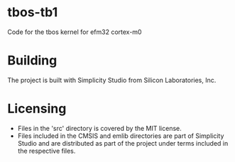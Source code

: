# tbos-tb1
Code for the tbos kernel for efm32 cortex-m0

# Building
The project is built with Simplicity Studio from Silicon Laboratories, Inc.

# Licensing
* Files in the 'src' directory is covered by the MIT license.
* Files included in the CMSIS and emlib directories are part of
Simplicity Studio and are distributed as part of the project under terms
included in the respective files.
